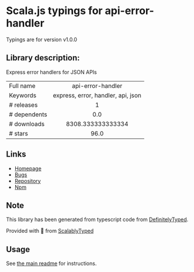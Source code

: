 
# Scala.js typings for api-error-handler

Typings are for version v1.0.0

## Library description:
Express error handlers for JSON APIs

|                    |                 |
| ------------------ | :-------------: |
| Full name          | api-error-handler |
| Keywords           | express, error, handler, api, json |
| # releases         | 1 |
| # dependents       | 0.0 |
| # downloads        | 8308.333333333334 |
| # stars            | 96.0 |

## Links
- [Homepage](https://github.com/expressjs/api-error-handler)
- [Bugs](https://github.com/expressjs/api-error-handler/issues)
- [Repository](https://github.com/expressjs/api-error-handler)
- [Npm](https://www.npmjs.com/package/api-error-handler)
    


## Note
This library has been generated from typescript code from [DefinitelyTyped](https://definitelytyped.org).

Provided with :purple_heart: from [ScalablyTyped](https://github.com/oyvindberg/ScalablyTyped)

## Usage
See [the main readme](../../readme.md) for instructions.


